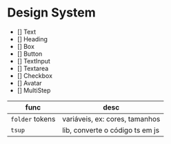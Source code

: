 # Design System

- [] Text
- [] Heading
- [] Box
- [] Button
- [] TextInput
- [] Textarea
- [] Checkbox
- [] Avatar
- [] MultiStep

| func            | desc                            |
| --------------- | ------------------------------- |
| `folder` tokens | variáveis, ex: cores, tamanhos  |
| `tsup`          | lib, converte o código ts em js |
